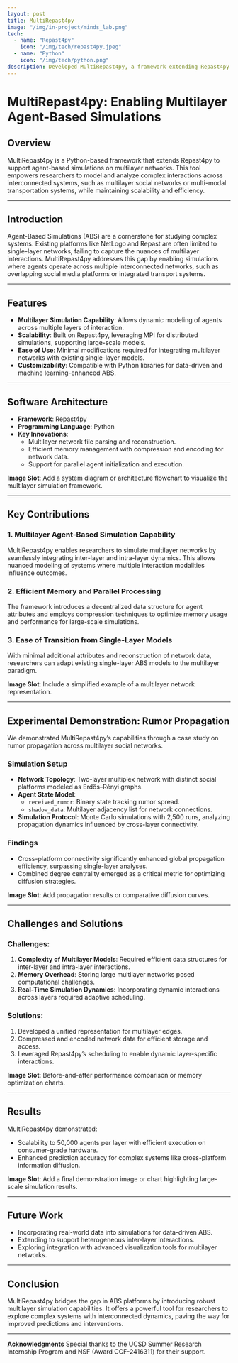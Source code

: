```yaml
---
layout: post
title: MultiRepast4py
image: "/img/in-project/minds_lab.png"
tech:
  - name: "Repast4py"
    icon: "/img/tech/repast4py.jpeg"
  - name: "Python"
    icon: "/img/tech/python.png"
description: Developed MultiRepast4py, a framework extending Repast4py to enable multilayer agent-based simulations for analyzing complex, interconnected systems.
---
```


# MultiRepast4py: Enabling Multilayer Agent-Based Simulations

## Overview
MultiRepast4py is a Python-based framework that extends Repast4py to support agent-based simulations on multilayer networks. This tool empowers researchers to model and analyze complex interactions across interconnected systems, such as multilayer social networks or multi-modal transportation systems, while maintaining scalability and efficiency.

---

## Introduction
Agent-Based Simulations (ABS) are a cornerstone for studying complex systems. Existing platforms like NetLogo and Repast are often limited to single-layer networks, failing to capture the nuances of multilayer interactions. MultiRepast4py addresses this gap by enabling simulations where agents operate across multiple interconnected networks, such as overlapping social media platforms or integrated transport systems.

---

## Features
- **Multilayer Simulation Capability**: Allows dynamic modeling of agents across multiple layers of interaction.
- **Scalability**: Built on Repast4py, leveraging MPI for distributed simulations, supporting large-scale models.
- **Ease of Use**: Minimal modifications required for integrating multilayer networks with existing single-layer models.
- **Customizability**: Compatible with Python libraries for data-driven and machine learning-enhanced ABS.

---

## Software Architecture
- **Framework**: Repast4py
- **Programming Language**: Python
- **Key Innovations**:
  - Multilayer network file parsing and reconstruction.
  - Efficient memory management with compression and encoding for network data.
  - Support for parallel agent initialization and execution.

**Image Slot**: Add a system diagram or architecture flowchart to visualize the multilayer simulation framework.

---

## Key Contributions
### 1. Multilayer Agent-Based Simulation Capability
MultiRepast4py enables researchers to simulate multilayer networks by seamlessly integrating inter-layer and intra-layer dynamics. This allows nuanced modeling of systems where multiple interaction modalities influence outcomes.

### 2. Efficient Memory and Parallel Processing
The framework introduces a decentralized data structure for agent attributes and employs compression techniques to optimize memory usage and performance for large-scale simulations.

### 3. Ease of Transition from Single-Layer Models
With minimal additional attributes and reconstruction of network data, researchers can adapt existing single-layer ABS models to the multilayer paradigm.

**Image Slot**: Include a simplified example of a multilayer network representation.

---

## Experimental Demonstration: Rumor Propagation
We demonstrated MultiRepast4py’s capabilities through a case study on rumor propagation across multilayer social networks.

### Simulation Setup
- **Network Topology**: Two-layer multiplex network with distinct social platforms modeled as Erdős–Rényi graphs.
- **Agent State Model**:
  - `received_rumor`: Binary state tracking rumor spread.
  - `shadow_data`: Multilayer adjacency list for network connections.
- **Simulation Protocol**: Monte Carlo simulations with 2,500 runs, analyzing propagation dynamics influenced by cross-layer connectivity.

### Findings
- Cross-platform connectivity significantly enhanced global propagation efficiency, surpassing single-layer analyses.
- Combined degree centrality emerged as a critical metric for optimizing diffusion strategies.

**Image Slot**: Add propagation results or comparative diffusion curves.

---

## Challenges and Solutions
### Challenges:
1. **Complexity of Multilayer Models**: Required efficient data structures for inter-layer and intra-layer interactions.
2. **Memory Overhead**: Storing large multilayer networks posed computational challenges.
3. **Real-Time Simulation Dynamics**: Incorporating dynamic interactions across layers required adaptive scheduling.

### Solutions:
1. Developed a unified representation for multilayer edges.
2. Compressed and encoded network data for efficient storage and access.
3. Leveraged Repast4py’s scheduling to enable dynamic layer-specific interactions.

**Image Slot**: Before-and-after performance comparison or memory optimization charts.

---

## Results
MultiRepast4py demonstrated:
- Scalability to 50,000 agents per layer with efficient execution on consumer-grade hardware.
- Enhanced prediction accuracy for complex systems like cross-platform information diffusion.

**Image Slot**: Add a final demonstration image or chart highlighting large-scale simulation results.

---

## Future Work
- Incorporating real-world data into simulations for data-driven ABS.
- Extending to support heterogeneous inter-layer interactions.
- Exploring integration with advanced visualization tools for multilayer networks.

---

## Conclusion
MultiRepast4py bridges the gap in ABS platforms by introducing robust multilayer simulation capabilities. It offers a powerful tool for researchers to explore complex systems with interconnected dynamics, paving the way for improved predictions and interventions.

---

**Acknowledgments**
Special thanks to the UCSD Summer Research Internship Program and NSF (Award CCF-2416311) for their support.
